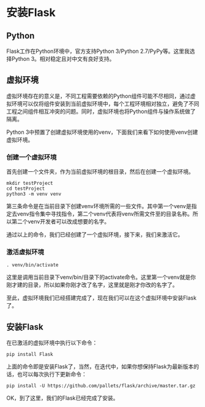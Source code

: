 # 安装Flask

## Python

Flask工作在Python环境中，官方支持Python 3/Python 2.7/PyPy等。这里我选择Python 3。相对稳定且对中文有良好支持。

## 虚拟环境

虚拟环境存在的意义是，不同工程需要依赖的Python组件可能不尽相同，通过虚拟环境可以仅将组件安装到当前虚拟环境中，每个工程环境相对独立，避免了不同工程之间组件相互冲突的问题。同时，虚拟环境也将Python组件与操作系统做了隔离。

Python 3中预置了创建虚拟环境使用的venv，下面我们来看下如何使用venv创建虚拟环境。

### 创建一个虚拟环境

首先创建一个文件夹，作为当前虚拟环境的根目录，然后在创建一个虚拟环境。

```shell
mkdir testProject
cd testProject
python3 -m venv venv
```

第三条命令是在当前目录下创建venv环境所需的一些文件。其中第一个venv是指定去venv指令集中寻找指令，第二个venv代表将venv所需文件至的目录名称。所以第二个venv开发者可以改成想要的名字。

通过以上的命令，我们已经创建了一个虚拟环境，接下来，我们来激活它。

### 激活虚拟环境

```shel
. venv/bin/activate
```

这里是调用当前目录下venv/bin/目录下的activate命令。这里第一个venv就是你刚才建的目录，所以如果你刚才改了名字，这里就是刚才你改的名字了。

至此，虚拟环境我们已经搭建完成了，现在我们可以在这个虚拟环境中安装Flask了。

## 安装Flask

在已激活的虚拟环境中执行以下命令：

```shell
pip install Flask
```

上面的命令即是安装Flask了，当然，在迭代中，如果你想保持Flask为最新版本的话，也可以每次执行下更新命令：

```shell
pip install -U https://github.com/pallets/flask/archive/master.tar.gz
```

OK，到了这里，我们的Flask已经完成了安装。
